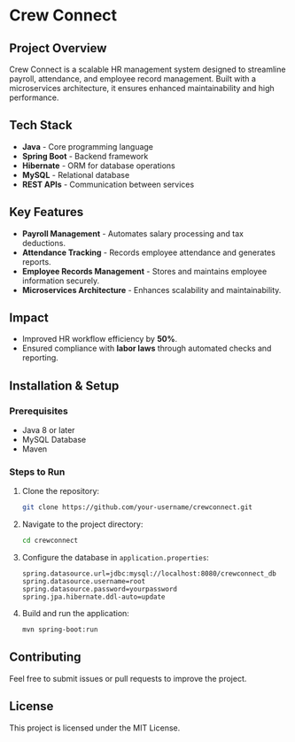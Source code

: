 # Crew Connect

## Project Overview
Crew Connect is a scalable HR management system designed to streamline payroll, attendance, and employee record management. Built with a microservices architecture, it ensures enhanced maintainability and high performance.

## Tech Stack
- **Java** - Core programming language
- **Spring Boot** - Backend framework
- **Hibernate** - ORM for database operations
- **MySQL** - Relational database
- **REST APIs** - Communication between services

## Key Features
- **Payroll Management** - Automates salary processing and tax deductions.
- **Attendance Tracking** - Records employee attendance and generates reports.
- **Employee Records Management** - Stores and maintains employee information securely.
- **Microservices Architecture** - Enhances scalability and maintainability.

## Impact
- Improved HR workflow efficiency by **50%**.
- Ensured compliance with **labor laws** through automated checks and reporting.

## Installation & Setup
### Prerequisites
- Java 8 or later
- MySQL Database
- Maven

### Steps to Run
1. Clone the repository:
   ```sh
   git clone https://github.com/your-username/crewconnect.git
   ```
2. Navigate to the project directory:
   ```sh
   cd crewconnect
   ```
3. Configure the database in `application.properties`:
   ```properties
   spring.datasource.url=jdbc:mysql://localhost:8080/crewconnect_db
   spring.datasource.username=root
   spring.datasource.password=yourpassword
   spring.jpa.hibernate.ddl-auto=update
   ```
4. Build and run the application:
   ```sh
   mvn spring-boot:run
   ```

## Contributing
Feel free to submit issues or pull requests to improve the project.

## License
This project is licensed under the MIT License.

